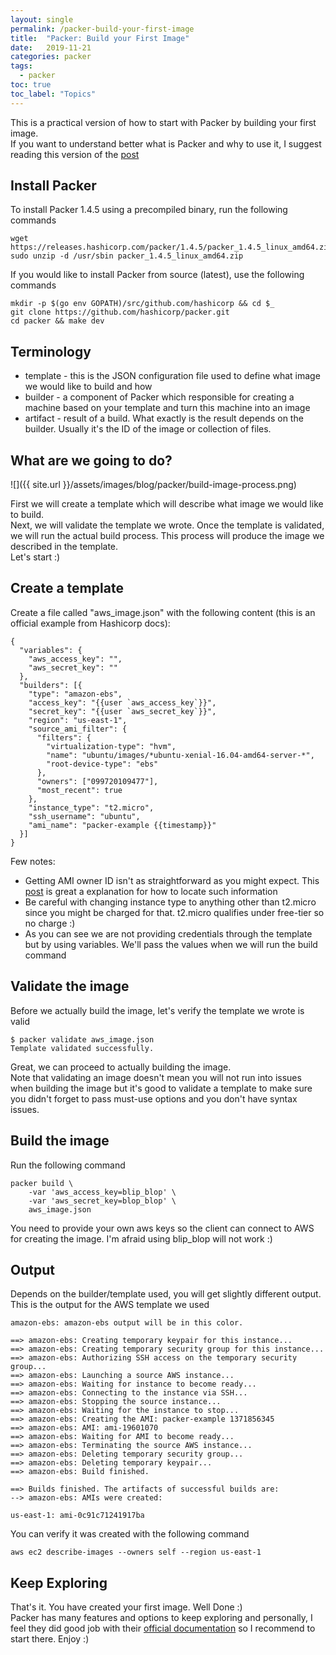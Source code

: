 ```yaml
---
layout: single
permalink: /packer-build-your-first-image
title:  "Packer: Build your First Image"
date:   2019-11-21
categories: packer
tags:
  - packer
toc: true
toc_label: "Topics"
---
```


This is a practical version of how to start with Packer by building your first image.<br>
If you want to understand better what is Packer and why to use it, I suggest reading this version of the [post](packer-getting-started)

## Install Packer

To install Packer 1.4.5 using a precompiled binary, run the following commands

```
wget https://releases.hashicorp.com/packer/1.4.5/packer_1.4.5_linux_amd64.zip
sudo unzip -d /usr/sbin packer_1.4.5_linux_amd64.zip
```

If you would like to install Packer from source (latest), use the following commands

```
mkdir -p $(go env GOPATH)/src/github.com/hashicorp && cd $_
git clone https://github.com/hashicorp/packer.git
cd packer && make dev
```

## Terminology

* template - this is the JSON configuration file used to define what image we would like to build and how
* builder - a component of Packer which responsible for creating a machine based on your template and turn this machine into an image
* artifact - result of a build. What exactly is the result depends on the builder. Usually it's the ID of the image or collection of files.

## What are we going to do?

![]({{ site.url }}/assets/images/blog/packer/build-image-process.png)

First we will create a template which will describe what image we would like to build.<br>
Next, we will validate the template we wrote. Once the template is validated, we will run the actual build process. This process will produce the image we described in the template.<br>
Let's start :)

## Create a template

Create a file called "aws_image.json" with the following content (this is an official example from Hashicorp docs):

```
{
  "variables": {
    "aws_access_key": "",
    "aws_secret_key": ""
  },
  "builders": [{
    "type": "amazon-ebs",
    "access_key": "{{user `aws_access_key`}}",
    "secret_key": "{{user `aws_secret_key`}}",
    "region": "us-east-1",
    "source_ami_filter": {
      "filters": {
        "virtualization-type": "hvm",
        "name": "ubuntu/images/*ubuntu-xenial-16.04-amd64-server-*",
        "root-device-type": "ebs"
      },
      "owners": ["099720109477"],
      "most_recent": true
    },
    "instance_type": "t2.micro",
    "ssh_username": "ubuntu",
    "ami_name": "packer-example {{timestamp}}"
  }]
}
```

Few notes:

  * Getting AMI owner ID isn't as straightforward as you might expect. This [post](https://blog.gruntwork.io/locating-aws-ami-owner-id-and-image-name-for-packer-builds-7616fe46b49a) is great a explanation for how to locate such information
  * Be careful with changing instance type to anything other than t2.micro since you might be charged for that. t2.micro qualifies under free-tier so no charge :)
  * As you can see we are not providing credentials through the template but by using variables. We'll pass the values when we will run the build command

## Validate the image

Before we actually build the image, let's verify the template we wrote is valid

```
$ packer validate aws_image.json
Template validated successfully.
```

Great, we can proceed to actually building the image.<br>
Note that validating an image doesn't mean you will not run into issues when building the image but it's good to validate a template to make sure you didn't forget to pass must-use options and you don't have syntax issues.

## Build the image

Run the following command

```
packer build \   
    -var 'aws_access_key=blip_blop' \
    -var 'aws_secret_key=blop_blop' \
    aws_image.json
```

You need to provide your own aws keys so the client can connect to AWS for creating the image. I'm afraid using blip_blop will not work :)


## Output

Depends on the builder/template used, you will get slightly different output.
This is the output for the AWS template we used

```
amazon-ebs: amazon-ebs output will be in this color.

==> amazon-ebs: Creating temporary keypair for this instance...
==> amazon-ebs: Creating temporary security group for this instance...
==> amazon-ebs: Authorizing SSH access on the temporary security group...
==> amazon-ebs: Launching a source AWS instance...
==> amazon-ebs: Waiting for instance to become ready...
==> amazon-ebs: Connecting to the instance via SSH...
==> amazon-ebs: Stopping the source instance...
==> amazon-ebs: Waiting for the instance to stop...
==> amazon-ebs: Creating the AMI: packer-example 1371856345
==> amazon-ebs: AMI: ami-19601070
==> amazon-ebs: Waiting for AMI to become ready...
==> amazon-ebs: Terminating the source AWS instance...
==> amazon-ebs: Deleting temporary security group...
==> amazon-ebs: Deleting temporary keypair...
==> amazon-ebs: Build finished.

==> Builds finished. The artifacts of successful builds are:
--> amazon-ebs: AMIs were created:

us-east-1: ami-0c91c71241917ba
```

You can verify it was created with the following command

```
aws ec2 describe-images --owners self --region us-east-1
```

## Keep Exploring

That's it. You have created your first image. Well Done :)<br>
Packer has many features and options to keep exploring  and personally, I feel they did good job with their [official documentation](https://www.packer.io/docs/index.html) so I recommend to start there. Enjoy :)
